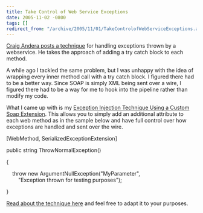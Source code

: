 ```yaml
---
title: Take Control of Web Service Exceptions
date: 2005-11-02 -0800
tags: []
redirect_from: "/archive/2005/11/01/TakeControlofWebServiceExceptions.aspx/"
---
```


[Craig Andera posts a
technique](http://pluralsight.com/blogs/craig/archive/2005/11/02/16155.aspx?Pending=true)
for handling exceptions thrown by a webservice. He takes the approach of
adding a try catch block to each method.

A while ago I tackled the same problem, but I was unhappy with the idea
of wrapping every inner method call with a try catch block. I figured
there had to be a better way. Since SOAP is simply XML being sent over a
wire, I figured there had to be a way for me to hook into the pipeline
rather than modify my code.

What I came up with is my [Exception Injection Technique Using a Custom
Soap
Extension](https://haacked.com/archive/2005/06/29/ExceptionInjectionUsingCustomSoapExtension.aspx).
This allows you to simply add an additional attribute to each web method
as in the sample below and have full control over how exceptions are
handled and sent over the wire.

[WebMethod, SerializedExceptionExtension]

public string ThrowNormalException()

{

    throw new ArgumentNullException("MyParameter", \
        "Exception thrown for testing purposes");

}

[Read about the technique
here](https://haacked.com/archive/2005/06/29/ExceptionInjectionUsingCustomSoapExtension.aspx)
and feel free to adapt it to your purposes.

